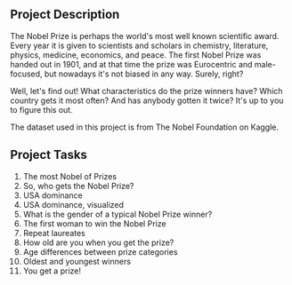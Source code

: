 ## Project Description
The Nobel Prize is perhaps the world's most well known scientific award. 
Every year it is given to scientists and scholars in chemistry, literature, physics, medicine, economics, and peace. 
The first Nobel Prize was handed out in 1901, and at that time the prize was Eurocentric and male-focused, but nowadays it's not biased in any way. Surely, right?

Well, let's find out! What characteristics do the prize winners have? Which country gets it most often? 
And has anybody gotten it twice? It's up to you to figure this out.

The dataset used in this project is from The Nobel Foundation on Kaggle.


## Project Tasks
1. The most Nobel of Prizes
2. So, who gets the Nobel Prize?
3. USA dominance
4. USA dominance, visualized
5. What is the gender of a typical Nobel Prize winner?
6. The first woman to win the Nobel Prize
7. Repeat laureates
8. How old are you when you get the prize?
9. Age differences between prize categories
10. Oldest and youngest winners
11. You get a prize!
